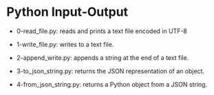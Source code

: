 # Python Input-Output

* 0-read_file.py: reads and prints a text file encoded in UTF-8

* 1-write_file.py: writes to a text file.

* 2-append_write.py: appends a string at the end of a text file.

* 3-to_json_string.py: returns the JSON representation of an object.

* 4-from_json_string.py: returns a Python object from a JSON string.


